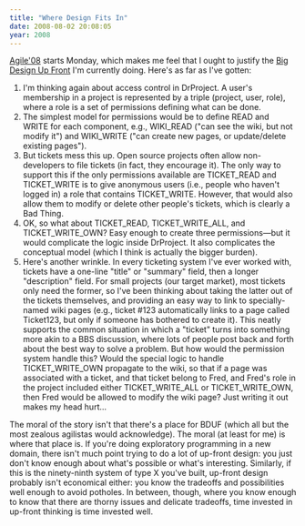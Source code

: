 ```yaml
---
title: "Where Design Fits In"
date: 2008-08-02 20:08:05
year: 2008
---
```

<a href="http://www.agile2008.org/">Agile'08</a> starts Monday, which makes me feel that I ought to justify the <a href="http://c2.com/xp/BigDesignUpFront.html">Big Design Up Front</a> I'm currently doing.  Here's as far as I've gotten:
<ol>
  <li>I'm thinking again about access control in DrProject. A user's membership in a project is represented by a triple (project, user, role), where a role is a set of permissions defining what can be done.</li>
  <li>The simplest model for permissions would be to define READ and WRITE for each component, e.g., WIKI_READ ("can see the wiki, but not modify it") and WIKI_WRITE ("can create new pages, or update/delete existing pages").</li>
  <li>But tickets mess this up.  Open source projects often allow non-developers to file tickets (in fact, they encourage it). The only way to support this if the only permissions available are TICKET_READ and TICKET_WRITE is to give anonymous users (i.e., people who haven't logged in) a role that contains TICKET_WRITE. However, that would also allow them to modify or delete other people's tickets, which is clearly a Bad Thing.</li>
  <li>OK, so what about TICKET_READ, TICKET_WRITE_ALL, and TICKET_WRITE_OWN? Easy enough to create three permissions—but it would complicate the logic inside DrProject. It also complicates the conceptual model (which I think is actually the bigger burden).</li>
  <li>Here's another wrinkle. In every ticketing system I've ever worked with, tickets have a one-line "title" or "summary" field, then a longer "description" field. For small projects (our target market), most tickets only need the former, so I've been thinking about taking the latter out of the tickets themselves, and providing an easy way to link to specially-named wiki pages (e.g., ticket #123 automatically links to a page called Ticket123, but only if someone has bothered to create it). This neatly supports the common situation in which a "ticket" turns into something more akin to a BBS discussion, where lots of people post back and forth about the best way to solve a problem. But how would the permission system handle this? Would the special logic to handle TICKET_WRITE_OWN propagate to the wiki, so that if a page was associated with a ticket, and that ticket belong to Fred, and Fred's role in the project included either TICKET_WRITE_ALL or TICKET_WRITE_OWN, then Fred would be allowed to modify the wiki page?  Just writing it out makes my head hurt…</li>
</ol>
The moral of the story isn't that there's a place for BDUF (which all but the most zealous agilistas would acknowledge).  The moral (at least for me) is where that place is.  If you're doing exploratory programming in a new domain, there isn't much point trying to do a lot of up-front design: you just don't know enough about what's possible or what's interesting.  Similarly, if this is the ninety-ninth system of type X you've built, up-front design probably isn't economical either: you know the tradeoffs and possibilities well enough to avoid potholes.  In between, though, where you know enough to know that there are thorny issues and delicate tradeoffs, time invested in up-front thinking is time invested well.
